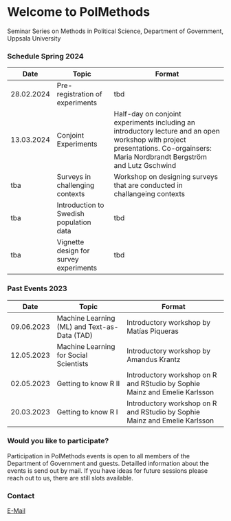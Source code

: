 # Welcome to PolMethods

Seminar Series on Methods in Political Science, Department of Government, Uppsala University 

### Schedule Spring 2024 

| Date       | Topic        | Format                                  |
|------------|-------------------|-----------------------------------------|
| 28.02.2024 | Pre-registration of experiments | tbd    |
| 13.03.2024 | Conjoint Experiments | Half-day on conjoint experiments including an introductory lecture and an open workshop with project presentations. Co-orgainsers: Maria Nordbrandt Bergström and Lutz Gschwind |
| tba | Surveys in challenging contexts | Workshop on designing surveys that are conducted in challangeing contexts |
| tba | Introduction to Swedish population data | tbd    |
| tba | Vignette design for survey experiments | tbd    |


### Past Events 2023

| Date       | Topic        | Format                                  |
|------------|-------------------|-----------------------------------------|
| 09.06.2023 | Machine Learning (ML) and Text-as-Data (TAD) | Introductory workshop by Matías Piqueras| 
| 12.05.2023 | Machine Learning for Social Scientists | Introductory workshop by Amandus Krantz|
| 02.05.2023 | Getting to know R II| Introductory workshop on R and RStudio by Sophie Mainz and Emelie Karlsson|
| 20.03.2023 | Getting to know R I| Introductory workshop on R and RStudio by Sophie Mainz and Emelie Karlsson|




### Would you like to participate? 

Participation in PolMethods events is open to all members of the Department of Government and guests. Detailled information about the events is send out by mail. If you have ideas for future sessions please reach out to us, there are still slots available.

### Contact

[E-Mail](mailto:sophie.mainz@uu.se)
